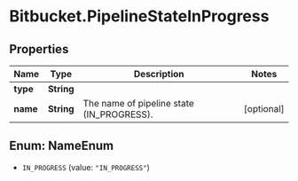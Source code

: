 # Bitbucket.PipelineStateInProgress

## Properties

Name | Type | Description | Notes
------------ | ------------- | ------------- | -------------
**type** | **String** |  | 
**name** | **String** | The name of pipeline state (IN_PROGRESS). | [optional] 



## Enum: NameEnum


* `IN_PROGRESS` (value: `"IN_PROGRESS"`)




